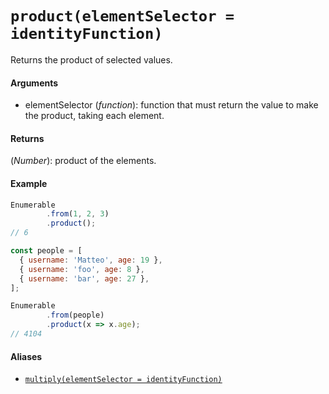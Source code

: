 # `product(elementSelector = identityFunction)`

Returns the product of selected values.

#### Arguments

- elementSelector (*function*): function that must return the value to make the product, taking each element.

#### Returns

(*Number*): product of the elements.

#### Example

```js
Enumerable
        .from(1, 2, 3)
        .product();
// 6

const people = [
  { username: 'Matteo', age: 19 },
  { username: 'foo', age: 8 },
  { username: 'bar', age: 27 },
];

Enumerable
        .from(people)
        .product(x => x.age);
// 4104
```

#### Aliases

- [`multiply(elementSelector = identityFunction)`](/Multiply.md)
